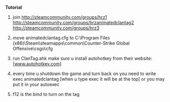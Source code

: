 **Tutorial**

1) join http://steamcommunity.com/groups/hrz1 http://steamcommunity.com/groups/hrzanimatedclantag2 http://steamcommunity.com/groups/hrz3

2) move animatedclantag.cfg to C:\Program Files (x86)\Steam\steamapps\common\Counter-Strike Global Offensive\csgo\cfg

3) run ClanTag.ahk make sure u install autohotkey from their website: [www.autohotkey.com]

4) every time u shutdown the game and turn back on you need to write exec animatedclantag [when u type exec it will be at the top] or you may put it in your autoexec

5) f12 is the bind to turn on the tag
